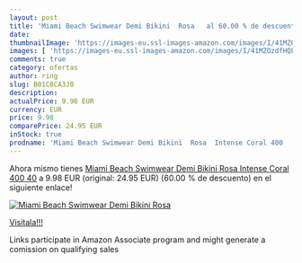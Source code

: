 ```yaml
---
layout: post
title: 'Miami Beach Swimwear Demi Bikini  Rosa   al 60.00 % de descuento'
date: 
thumbnailImage: 'https://images-eu.ssl-images-amazon.com/images/I/41MZOzdfHQL._SL200_.jpg'
images: [ 'https://images-eu.ssl-images-amazon.com/images/I/41MZOzdfHQL._SL200_.jpg' ]
comments: true
category: ofertas
author: ring
slug: B01C8CA3J0
description:
actualPrice: 9.98 EUR
currency: EUR
price: 9.98
comparePrice: 24.95 EUR
inStock: true
prodname: 'Miami Beach Swimwear Demi Bikini  Rosa  Intense Coral 400   40'
---
```


Ahora mismo tienes [Miami Beach Swimwear Demi Bikini  Rosa  Intense Coral 400   40](https://www.amazon.es/dp/B01C8CA3J0/?tag=tolees-21) a 9.98 EUR (original: 24.95 EUR) (60.00 %  de descuento) en el siguiente enlace!

[![Miami Beach Swimwear Demi Bikini  Rosa  ](https://images-eu.ssl-images-amazon.com/images/I/41MZOzdfHQL._SL200_.jpg)](https://www.amazon.es/dp/B01C8CA3J0/?tag=tolees-21)

[Visítala!!!](https://www.amazon.es/dp/B01C8CA3J0/?tag=tolees-21)

Links participate in Amazon Associate program and might generate a comission on qualifying sales
